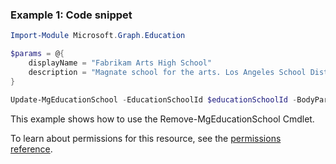 ### Example 1: Code snippet

```powershellImport-Module Microsoft.Graph.Education

$params = @{
	displayName = "Fabrikam Arts High School"
	description = "Magnate school for the arts. Los Angeles School District"
}

Update-MgEducationSchool -EducationSchoolId $educationSchoolId -BodyParameter $params
```
This example shows how to use the Remove-MgEducationSchool Cmdlet.
To learn about permissions for this resource, see the [permissions reference](/graph/permissions-reference).

